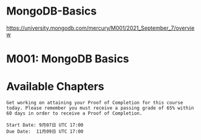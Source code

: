 # MongoDB-Basics
https://university.mongodb.com/mercury/M001/2021_September_7/overview

# M001: MongoDB Basics


# Available Chapters
```
Get working on attaining your Proof of Completion for this course today. Please remember you must receive a passing grade of 65% within 60 days in order to receive a Proof of Completion.

Start Date: 9月07日 UTC 17:00  
Due Date:  11月09日 UTC 17:00  
```


